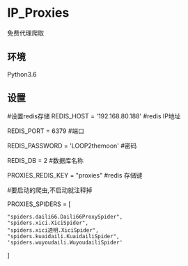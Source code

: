 # IP_Proxies
免费代理爬取
## 环境
Python3.6
## 设置
#设置redis存储
REDIS_HOST = '192.168.80.188' #redis IP地址

REDIS_PORT = 6379             #端口

REDIS_PASSWORD = 'LOOP2themoon' #密码

REDIS_DB = 2                    #数据库名称

PROXIES_REDIS_KEY = "proxies"   #redis 存储键

#要启动的爬虫,不启动就注释掉

PROXIES_SPIDERS = [

    "spiders.daili66.Daili66ProxySpider",
    "spiders.xici.XiciSpider",    
    "spiders.xici透明.XiciSpider",
    "spiders.kuaidaili.KuaidailiSpider",
    'spiders.wuyoudaili.WuyoudailiSpider'
]
